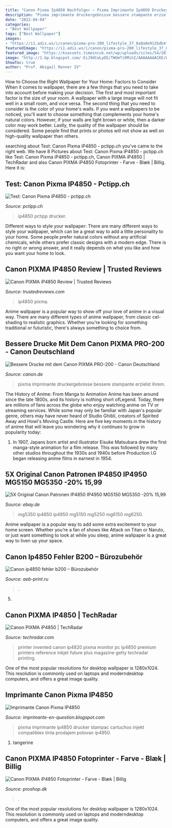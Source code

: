 ```yaml
---
title: "Canon Pixma Ip4850 Nachfolger ~ Pixma Imprimante Ip4850 Drucker Stampac Cartuchos Injekt Compatibles Tinta Prodajem Polovan Ip4950"
description: "Pixma imprimante druckergebnisse bessere stampante erzielst ihrem"
date: "2022-04-04"
categories:
- "Best Wallpaper"
tags: ["Best Wallpaper"]
images:
- "https://i1.adis.ws/i/canon/pixma-pro-200_lifestyle_37_8a0a8e912bdb4ff480c52a1220d9a0b4.tif?$article-collection$-100"
featuredImage: "https://i1.adis.ws/i/canon/pixma-pro-200_lifestyle_37_8a0a8e912bdb4ff480c52a1220d9a0b4.tif?$article-collection$-100"
featured_image: "https://ksassets.timeincuk.net/wp/uploads/sites/54/2011/01/14909-canonpixmaip4850cartridges-1-512x500.jpg"
image: "http://1.bp.blogspot.com/-EiJ9dCwLyDE/TWUmTi9MihI/AAAAAAAACKE/Wwff3zpxZWk/w1200-h630-p-k-no-nu/canon-pixma-ip4850.jpg"
ShowToc: true
author: "Prof. Abigail Renner IV"
---
```



How to Choose the Right Wallpaper for Your Home: Factors to Consider
When it comes to wallpaper, there are a few things that you need to take into account before making your decision. The first and most important factor is the size of your room. A wallpaper with a large image will not fit well in a small room, and vice versa. 
The second thing that you need to consider is the color of your home's walls. If you want a wallpapers to be noticed, you'll want to choose something that complements your home's natural colors. However, if your walls are light brown or white, then a darker color may work better. 
Lastly, the quality of the wallpaper should be considered. Some people find that prints or photos will not show as well on high-quality wallpaper than others.

	

		
searching about Test: Canon Pixma iP4850 - pctipp.ch you've came to the right web. We have 8 Pictures about Test: Canon Pixma iP4850 - pctipp.ch like Test: Canon Pixma iP4850 - pctipp.ch, Canon PIXMA iP4850 | TechRadar and also Canon PIXMA iP4850 Fotoprinter - Farve - Blæk | Billig. Here it is:
		
    
## Test: Canon Pixma IP4850 - Pctipp.ch

<img loading=lazy src="https://www.pctipp.ch/img/1/1/8/5/9/7/5/af77ed0b1fd35ce8.jpg" onerror="this.onerror=null;this.src='https://tse2.mm.bing.net/th?id=OIP.r3ftCx_TXOjWxK9txvkW_gHaD4&amp;pid=15.1';" alt="Test: Canon Pixma iP4850 - pctipp.ch">

_Source: pctipp.ch_

>ip4850 pctipp drucker. 

	

Different ways to style your wallpaper:
There are many different ways to style your wallpaper, which can be a great way to add a little personality to your home. Some people prefer natural colors without any artificial chemicals, while others prefer classic designs with a modern edge. There is no right or wrong answer, and it really depends on what you like and how you want your home to look.

    
## Canon PIXMA IP4850 Review | Trusted Reviews

<img loading=lazy src="https://ksassets.timeincuk.net/wp/uploads/sites/54/2011/01/14909-canonpixmaip4850cartridges-1-512x500.jpg" onerror="this.onerror=null;this.src='https://tse4.mm.bing.net/th?id=OIP.702vPg6W8Q6fT4A6zjqzswHaHO&amp;pid=15.1';" alt="Canon PIXMA iP4850 Review | Trusted Reviews">

_Source: trustedreviews.com_

>ip4850 pixma. 

	

Anime wallpaper is a popular way to show off your love of anime in a visual way. There are many different types of anime wallpaper, from classic cel-shading to realistic graphics. Whether you're looking for something traditional or futuristic, there's always something to choice from.

    
## Bessere Drucke Mit Dem Canon PIXMA PRO-200 - Canon Deutschland

<img loading=lazy src="https://i1.adis.ws/i/canon/pixma-pro-200_lifestyle_37_8a0a8e912bdb4ff480c52a1220d9a0b4.tif?$article-collection$-100" onerror="this.onerror=null;this.src='https://tse4.mm.bing.net/th?id=OIP.1IXy5R1rvQFHm66UEfkkdQHaE5&amp;pid=15.1';" alt="Bessere Drucke mit dem Canon PIXMA PRO-200 - Canon Deutschland">

_Source: canon.de_

>pixma imprimante druckergebnisse bessere stampante erzielst ihrem. 

	

The History of Anime: From Manga to Animation
Anime has been around since the late 1800s, and its history is nothing short ofLegend. Today, there are millions of fans across the globe who enjoy watching anime on TV or streaming services. While some may only be familiar with Japan's popular genre, others may have never heard of Studio Ghibli, creators of Spirited Away and Howl's Moving Castle. Here are five key moments in the history of anime that will leave you wondering why it continues to grow in popularity today:
1) In 1907, Japans born artist and illustrator Eisuke Matsubara drew the first manga-style animation for a film release. This was followed by many other studios throughout the 1930s and 1940s before Production I.G began releasing anime films in earnest in 1954.

    
## 5X Original Canon Patronen IP4850 IP4950 MG5150 MG5350 -20% 15,99

<img loading=lazy src="https://i.ebayimg.com/images/g/A1oAAMXQDnpTZgDc/s-l400.jpg" onerror="this.onerror=null;this.src='https://tse1.mm.bing.net/th?id=OIP.D9AUe3ye__pc9QwYog1kTAAAAA&amp;pid=15.1';" alt="5X Original Canon Patronen IP4850 IP4950 MG5150 MG5350 -20% 15,99">

_Source: ebay.de_

>mg5350 ip4850 ip4950 mg5150 mg5250 mg6150 mg6250. 

	

Anime wallpaper is a popular way to add some extra excitement to your home screen. Whether you’re a fan of shows like Attack on Titan or Naruto, or just want something to look at while you sleep, anime wallpaper is a great way to liven up your space.

    
## Canon Ip4850 Fehler B200 – Bürozubehör

<img loading=lazy src="http://tuhlteim.de/wp-content/uploads/2016/09/Canon-Pixma-B200-Error-Fehler-beheben-FIX_6_640x360.jpg" onerror="this.onerror=null;this.src='https://tse1.mm.bing.net/th?id=OIP.gljj0wsdbS_6bSmLmPo2RQHaEK&amp;pid=15.1';" alt="Canon ip4850 fehler b200 – Bürozubehör">

_Source: aeb-print.ru_

>. 

	

5.

    
## Canon PIXMA IP4850 | TechRadar

<img loading=lazy src="https://cdn.mos.cms.futurecdn.net/c533ca595a42578ab1158d4fe7ed652a-1200-80.jpg" onerror="this.onerror=null;this.src='https://tse3.mm.bing.net/th?id=OIP.g1QBryE-1AdmZvcJbjns7AHaE8&amp;pid=15.1';" alt="Canon PIXMA iP4850 | TechRadar">

_Source: techradar.com_

>printer invented canon ip4820 pixma monitor pc ip4850 premium printers reference inkjet future plus magazine getty techradar printing. 

	

One of the most popular resolutions for desktop wallpaper is 1280x1024. This resolution is commonly used on laptops and moderndesktop computers, and offers a great image quality.

    
## Imprimante Canon Pixma IP4850

<img loading=lazy src="http://1.bp.blogspot.com/-EiJ9dCwLyDE/TWUmTi9MihI/AAAAAAAACKE/Wwff3zpxZWk/w1200-h630-p-k-no-nu/canon-pixma-ip4850.jpg" onerror="this.onerror=null;this.src='https://tse3.mm.bing.net/th?id=OIP.7LjbyY0v6oCOxtGD-0JIBgHaFj&amp;pid=15.1';" alt="Imprimante Canon Pixma IP4850">

_Source: imprimante-en-question.blogspot.com_

>pixma imprimante ip4850 drucker stampac cartuchos injekt compatibles tinta prodajem polovan ip4950. 

	

1. tangerine 

    
## Canon PIXMA IP4850 Fotoprinter - Farve - Blæk | Billig

<img loading=lazy src="https://www.proshop.dk/Images/915x900/2229470_44d7d5a396f8.jpg" onerror="this.onerror=null;this.src='https://tse3.mm.bing.net/th?id=OIP.T3Ly2iIJ74jlOO7ytiu48gHaHS&amp;pid=15.1';" alt="Canon PIXMA iP4850 Fotoprinter - Farve - Blæk | Billig">

_Source: proshop.dk_

>. 

	

One of the most popular resolutions for desktop wallpaper is 1280x1024. This resolution is commonly used on laptops and moderndesktop computers, and offers a great image quality.


